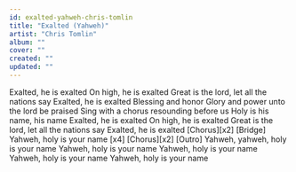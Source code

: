 ```yaml
---
id: exalted-yahweh-chris-tomlin
title: "Exalted (Yahweh)"
artist: "Chris Tomlin"
album: ""
cover: ""
created: ""
updated: ""
---
```


Exalted, he is exalted
On high, he is exalted
Great is the lord, let all the nations say
Exalted, he is exalted
Blessing and honor
Glory and power unto the lord be praised
Sing with a chorus resounding before us
Holy is his name, his name
Exalted, he is exalted
On high, he is exalted
Great is the lord, let all the nations say
Exalted, he is exalted
[Chorus][x2]
[Bridge]
Yahweh, holy is your name [x4]
[Chorus][x2]
[Outro]
Yahweh, yahweh, holy is your name
Yahweh, holy is your name
Yahweh, holy is your name
Yahweh, holy is your name
Yahweh, holy is your name